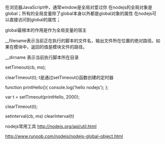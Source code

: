 在浏览器JavaScript中，通常window是全局对爱过你
在nodejs的全局对象是 global；所有的全局变量除了global本身以外都是global对象的属性
在nodejs可以直接访问到global的属性；

global最根本的作用是作为全局变量的宿主

__filename表示当前正在执行的脚本的文件名，输出文件所在位置的绝对路径。如果在模块中，返回的值是模块文件的路径。

__dirname 表示当前执行脚本所在目录

setTimeout(cb, ms);

clearTimeout(t);  t是通过setTimeout()函数创建的定时器

function printHello(){
 console.log('hello nodejs');
};

var t = setTimeout(printHello, 2000);

clearTimeout(t);

setinterval(cb, ms)
clearInterval(t)

nodejs常用工具
http://nodejs.org/api/util.html 


http://www.runoob.com/nodejs/nodejs-global-object.html
